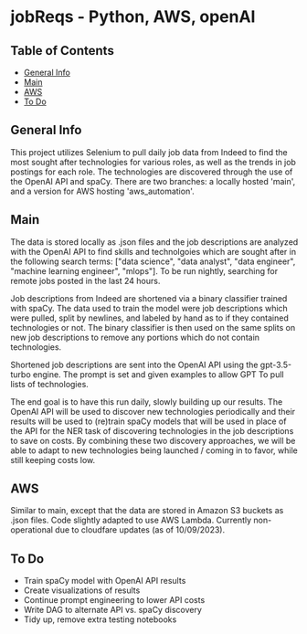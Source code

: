 # jobReqs - Python, AWS, openAI

## Table of Contents
* [General Info](#general-info)
* [Main](#Main)
* [AWS](#AWS)
* [To Do](#to-do)

## General Info
This project utilizes Selenium to pull daily job data from Indeed to find the most sought after technologies for various roles, as well as the trends in job postings for each role.  The technologies are discovered through the use of the OpenAI API and spaCy.
There are two branches: a locally hosted 'main', and a version for AWS hosting 'aws_automation'.

## Main
The data is stored locally as .json files and the job descriptions are analyzed with the OpenAI API to find skills and technolgoies which are sought after in the following search terms: ["data science", "data analyst", "data engineer", "machine learning engineer", "mlops"].  To be run nightly, searching for remote jobs posted in the last 24 hours.

Job descriptions from Indeed are shortened via a binary classifier trained with spaCy.  The data used to train the model were job descriptions which were pulled, split by newlines, and labeled by hand as to if they contained technologies or not.  The binary classifier is then used on the same splits on new job descriptions to remove any portions which do not contain technologies.

Shortened job descriptions are sent into the OpenAI API using the gpt-3.5-turbo engine.  The prompt is set and given examples to allow GPT To pull lists of technologies.  

The end goal is to have this run daily, slowly building up our results.  The OpenAI API will be used to discover new technologies periodically and their results will be used to (re)train spaCy models that will be used in place of the API for the NER task of discovering technologies in the job descriptions to save on costs.  By combining these two discovery approaches, we will be able to adapt to new technologies being launched / coming in to favor, while still keeping costs low.

## AWS
Similar to main, except that the data are stored in Amazon S3 buckets as .json files.  Code slightly adapted to use AWS Lambda.
Currently non-operational due to cloudfare updates (as of 10/09/2023).

## To Do
- Train spaCy model with OpenAI API results
- Create visualizations of results
- Continue prompt engineering to lower API costs
- Write DAG to alternate API vs. spaCy discovery
- Tidy up, remove extra testing notebooks
